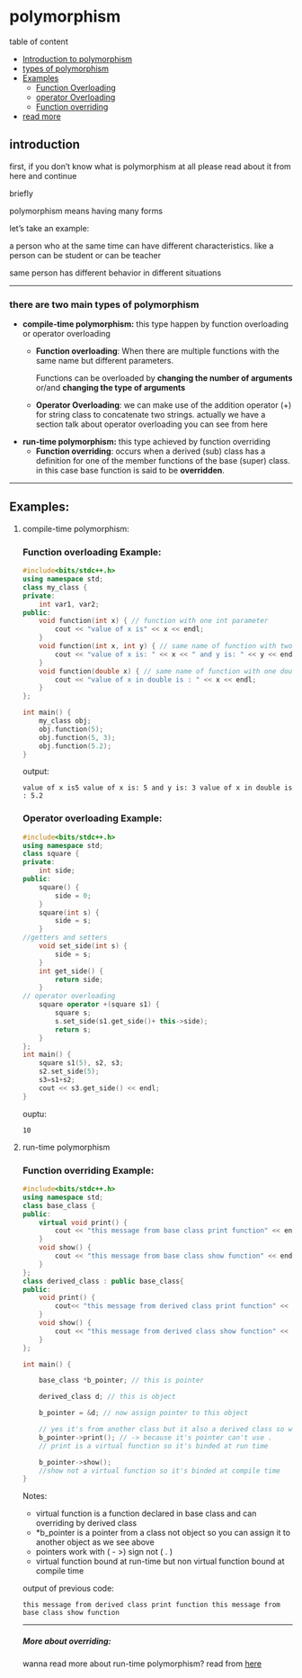 # polymorphism

table of content
- [Introduction to polymorphism](#introduction)
- [types of polymorphism](#there-are-two-main-types-of-polymorphism)
- [Examples](#examples)
    - [Function Overloading](#function-overloading-example)
    - [operator Overloading](#operator-overloading-example)
    - [Function overriding](#function-overriding-example)
- [read more](#more-about-overriding)

## introduction

first, if you don’t know what is polymorphism at all please read about it from here and continue

briefly 

polymorphism means having many forms 

let’s take an example: 

a person who at the same time can have different characteristics. like a person can be student or can be teacher 

same person has different behavior in different situations 

---

### there are two main types of polymorphism

- **compile-time polymorphism:**  this type happen by function overloading or operator overloading
    - **Function overloading**: When there are multiple functions with the same name but different parameters.
        
         Functions can be overloaded by **changing the number of arguments** or/and **changing the type of arguments**
        
    - **Operator Overloading**: we can make use of the addition operator (+) for string class to concatenate two strings. 
    actually we have a section talk about operator overloading you can see from here
- **run-time polymorphism:**  this type achieved by function overriding
    - **Function overriding**: occurs when a derived (sub) class has a definition for one of the member functions of the base (super) class.
     in this case base function is said to be **overridden**.

---

## Examples:

1. compile-time polymorphism: 
    
    ### Function overloading Example:
    
    ```cpp
    #include<bits/stdc++.h>
    using namespace std;
    class my_class {
    private:
    	int var1, var2;
    public:
    	void function(int x) { // function with one int parameter
    		cout << "value of x is" << x << endl;
    	}
    	void function(int x, int y) { // same name of function with two parameters
    		cout << "value of x is: " << x << " and y is: " << y << endl;
    	}
    	void function(double x) { // same name of function with one double parameter
    		cout << "value of x in double is : " << x << endl;
    	}
    };
    
    int main() {
    	my_class obj;
    	obj.function(5);
    	obj.function(5, 3);
    	obj.function(5.2);
    }
    ```
    
    output:
    
    `value of x is5
    value of x is: 5 and y is: 3
    value of x in double is : 5.2`
    
    ### Operator overloading Example:
    
    ```cpp
    #include<bits/stdc++.h>
    using namespace std;
    class square {
    private:
    	int side;
    public:
    	square() {
    		side = 0;
    	}
    	square(int s) {
    		side = s;
    	}
    //getters and setters
    	void set_side(int s) {
    		side = s;
    	}
    	int get_side() {
    		return side;
    	}
    // operator overloading 
    	square operator +(square s1) {
    		square s;
    		s.set_side(s1.get_side()+ this->side);
    		return s;
    	}
    };
    int main() {
    	square s1(5), s2, s3;
    	s2.set_side(5);
    	s3=s1+s2; 
    	cout << s3.get_side() << endl;
    }
    ```
    
    ouptu:
    
    `10`
    
2. run-time polymorphism 
    
    ### Function overriding Example:
    
    ```cpp
    #include<bits/stdc++.h>
    using namespace std;
    class base_class {
    public:
    	virtual void print() { 
    		cout << "this message from base class print function" << endl;
    	}
    	void show() {
    		cout << "this message from base class show function" << endl;
    	}
    };
    class derived_class : public base_class{
    public:
    	void print() {
    		cout<< "this message from derived class print function" << endl;
    	}
    	void show() {
    		cout << "this message from derived class show function" << endl;
    	}
    };
    
    int main() {
    
    	base_class *b_pointer; // this is pointer 
    
    	derived_class d; // this is object 
    
    	b_pointer = &d; // now assign pointer to this object 
    
    	// yes it's from another class but it also a derived class so we're good 
    	b_pointer->print(); // -> because it's pointer can't use . 
    	// print is a virtual function so it's binded at run time 
    
    	b_pointer->show();
    	//show not a virtual function so it's binded at compile time 
    }
    ```
    
    Notes:
    
    - virtual function is a function declared in base class and can overriding by derived class
    - *b_pointer is a pointer from a class not object so you can assign it to another object as we see above
    - pointers work with ( - >) sign not ( . )
    - virtual function bound at run-time but non virtual function bound at compile time
    
    output of previous code:
    
    `this message from derived class print function
    this message from base class show function`
    
    ---
    
    ##### More about overriding: 
    wanna read more about run-time polymorphism? read from [here](https://www.geeksforgeeks.org/virtual-functions-and-runtime-polymorphism-in-cpp/)